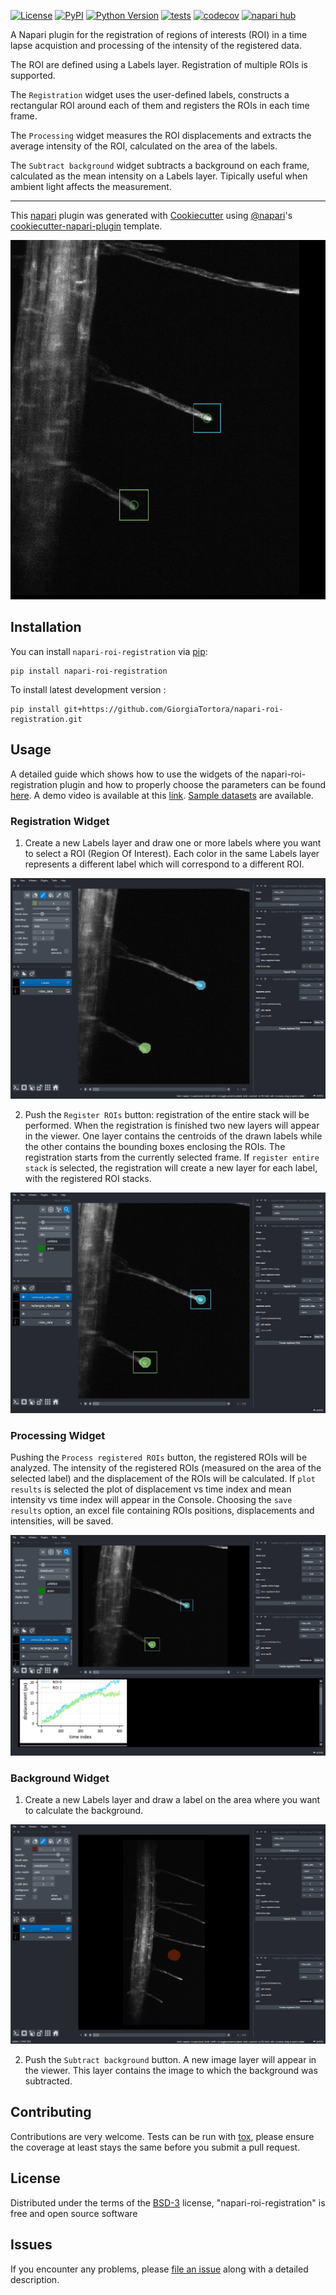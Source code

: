 
[![License](https://img.shields.io/pypi/l/napari-roi-registration.svg?color=green)](https://github.com/GiorgiaTortora/napari-roi-registration/raw/main/LICENSE)
[![PyPI](https://img.shields.io/pypi/v/napari-roi-registration.svg?color=green)](https://pypi.org/project/napari-roi-registration)
[![Python Version](https://img.shields.io/pypi/pyversions/napari-roi-registration.svg?color=green)](https://python.org)
[![tests](https://github.com/GiorgiaTortora/napari-roi-registration/workflows/tests/badge.svg)](https://github.com/GiorgiaTortora/napari-roi-registration/actions)
[![codecov](https://codecov.io/gh/GiorgiaTortora/napari-roi-registration/branch/main/graph/badge.svg)](https://codecov.io/gh/GiorgiaTortora/napari-roi-registration)
[![napari hub](https://img.shields.io/endpoint?url=https://api.napari-hub.org/shields/napari-roi-registration)](https://napari-hub.org/plugins/napari-roi-registration)

A Napari plugin for the registration of regions of interests (ROI) in a time lapse acquistion and processing of the intensity of the registered data.

The ROI are defined using a Labels layer. Registration of multiple ROIs is supported.  

The `Registration` widget uses the user-defined labels, constructs a rectangular ROI around each of them and registers the ROIs in each time frame.

The `Processing` widget measures the ROI displacements and extracts the average intensity of the ROI, calculated on the area of the labels.

The `Subtract background` widget subtracts a background on each frame, calculated as the mean intensity on a Labels layer.
Tipically useful when ambient light affects the measurement.  

----------------------------------

This [napari] plugin was generated with [Cookiecutter] using [@napari]'s [cookiecutter-napari-plugin] template.

<!--
Don't miss the full getting started guide to set up your new package:
https://github.com/napari/cookiecutter-napari-plugin#getting-started

and review the napari docs for plugin developers:
https://napari.org/plugins/stable/index.html
-->

![raw](https://github.com/GiorgiaTortora/napari-roi-registration/raw/main/images/roi_registration.gif)

## Installation

You can install `napari-roi-registration` via [pip]:

    pip install napari-roi-registration



To install latest development version :

    pip install git+https://github.com/GiorgiaTortora/napari-roi-registration.git

## Usage

A detailed guide which shows how to use the widgets of the napari-roi-registration plugin and how to properly choose the parameters can be found [here]. A demo video is available at this [link](https://www.youtube.com/watch?v=oXyAqZdFrSE). [Sample datasets](https://polimi365-my.sharepoint.com/:f:/g/personal/10853110_polimi_it/ErHvu3QXhktGq-NLqFdZXMYBWXaRNIZWlQhWg5EdOgbmWg?e=HeExQl) are available.

### Registration Widget

1. Create a new Labels layer and draw one or more labels where you want to select a ROI (Region Of Interest). Each color in the same Labels layer represents a different label which will correspond to a different ROI.

![raw](https://github.com/GiorgiaTortora/napari-roi-registration/raw/main/images/Picture1.png)

2. Push the `Register ROIs` button: registration of the entire stack will be performed. When the registration is finished two new layers will appear in the viewer. One layer contains the centroids of the drawn labels while the other contains the bounding boxes enclosing the ROIs.
The registration starts from the currently selected frame. If `register entire stack` is selected, the registration will create a new layer for each label, with the registered ROI stacks.

![raw](https://github.com/GiorgiaTortora/napari-roi-registration/raw/main/images/Picture2.png)

### Processing Widget

Pushing the `Process registered ROIs` button, the registered ROIs will be analyzed. The intensity of the registered ROIs (measured on the area of the selected label) and the displacement of the ROIs will be calculated.
If `plot results` is selected the plot of displacement vs time index and mean intensity vs time index will appear in the Console.
Choosing the `save results` option, an excel file containing ROIs positions, displacements and intensities, will be saved. 

![raw](https://github.com/GiorgiaTortora/napari-roi-registration/raw/main/images/Picture3.png)

### Background Widget

1. Create a new Labels layer and draw a label on the area where you want to calculate the background. 

![raw](https://github.com/GiorgiaTortora/napari-roi-registration/raw/main/images/Picture4.png)

2. Push the `Subtract background` button. A new image layer will appear in the viewer. This layer contains the image to which the background was subtracted.

## Contributing 

Contributions are very welcome. Tests can be run with [tox], please ensure
the coverage at least stays the same before you submit a pull request.

## License

Distributed under the terms of the [BSD-3] license,
"napari-roi-registration" is free and open source software

## Issues

If you encounter any problems, please [file an issue] along with a detailed description.

[napari]: https://github.com/napari/napari
[Cookiecutter]: https://github.com/audreyr/cookiecutter
[@napari]: https://github.com/napari
[MIT]: http://opensource.org/licenses/MIT
[BSD-3]: http://opensource.org/licenses/BSD-3-Clause
[GNU GPL v3.0]: http://www.gnu.org/licenses/gpl-3.0.txt
[GNU LGPL v3.0]: http://www.gnu.org/licenses/lgpl-3.0.txt
[Apache Software License 2.0]: http://www.apache.org/licenses/LICENSE-2.0
[Mozilla Public License 2.0]: https://www.mozilla.org/media/MPL/2.0/index.txt
[cookiecutter-napari-plugin]: https://github.com/napari/cookiecutter-napari-plugin
[here]: https://github.com/GiorgiaTortora/napari-roi-registration/blob/main/docs/index.md

[file an issue]: https://github.com/GiorgiaTortora/napari-roi-registration/issues

[napari]: https://github.com/napari/napari
[tox]: https://tox.readthedocs.io/en/latest/
[pip]: https://pypi.org/project/pip/
[PyPI]: https://pypi.org/
